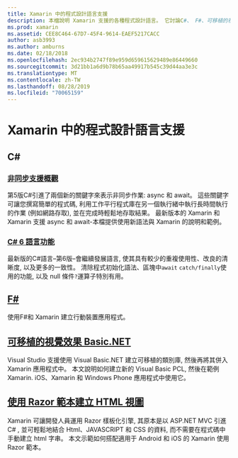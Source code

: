 ```yaml
---
title: Xamarin 中的程式設計語言支援
description: 本檔說明 Xamarin 支援的各種程式設計語言。 它討論C#、 F#、可移植的視覺效果 Basic.NET 和 Razor 範本。
ms.prod: xamarin
ms.assetid: CEE8C464-67D7-45F4-9614-EAEF5217CACC
author: asb3993
ms.author: amburns
ms.date: 02/18/2018
ms.openlocfilehash: 2ec934b2747f89e959d659615629489e86449660
ms.sourcegitcommit: 3d21bb1a6d9b78b65aa49917b545c39d44aa3e3c
ms.translationtype: MT
ms.contentlocale: zh-TW
ms.lasthandoff: 08/28/2019
ms.locfileid: "70065159"
---
```

# <a name="programming-language-support-in-xamarin"></a>Xamarin 中的程式設計語言支援

## <a name="c"></a>C\#

### <a name="async-support-overviewcross-platformplatformasyncmd"></a>[非同步支援概觀](~/cross-platform/platform/async.md)

第5版C#引進了兩個新的關鍵字來表示非同步作業: async 和 await。 這些關鍵字可讓您撰寫簡單的程式碼, 利用工作平行程式庫在另一個執行緒中執行長時間執行的作業 (例如網路存取), 並在完成時輕鬆地存取結果。 最新版本的 Xamarin 和 Xamarin 支援 async 和 await-本檔提供使用新語法與 Xamarin 的說明和範例。

### <a name="c-6-language-featurescross-platformplatformcsharp-sixmd"></a>[C# 6 語言功能](~/cross-platform/platform/csharp-six.md)

最新版的C#語言–第6版–會繼續發展語言, 使其具有較少的重複使用性、改良的清晰度, 以及更多的一致性。 清除程式初始化語法、區塊中`await` `catch/finally`使用的功能, 以及 null 條件`?`運算子特別有用。

## <a name="ffsharpindexmd"></a>[F#](fsharp/index.md)

使用F#和 Xamarin 建立行動裝置應用程式。

## <a name="portable-visual-basicnetcross-platformplatformvisual-basicindexmd"></a>[可移植的視覺效果 Basic.NET](~/cross-platform/platform/visual-basic/index.md)

Visual Studio 支援使用 Visual Basic.NET 建立可移植的類別庫, 然後再將其併入 Xamarin 應用程式中。 本文說明如何建立新的 Visual Basic PCL, 然後在範例 Xamarin. iOS、Xamarin 和 Windows Phone 應用程式中使用它。

## <a name="building-html-views-using-razor-templatescross-platformplatformrazor-html-templatesindexmd"></a>[使用 Razor 範本建立 HTML 視圖](~/cross-platform/platform/razor-html-templates/index.md)

Xamarin 可讓開發人員運用 Razor 樣板化引擎, 其原本是以 ASP.NET MVC 引進C# , 並可輕鬆地結合 Html、JAVASCRIPT 和 CSS 的資料, 而不需要在程式碼中手動建立 html 字串。
本文示範如何搭配適用于 Android 和 iOS 的 Xamarin 使用 Razor 範本。
